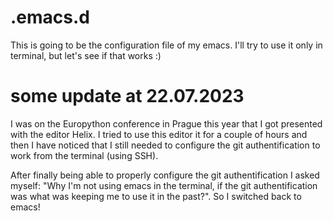 # .emacs.d
This is going to be the configuration file of my emacs. I'll try to use it only in terminal, but let's see if that works :)

# some update at 22.07.2023
I was on the Europython conference in Prague this year that I got presented with the editor Helix. I tried to use this editor it for a couple of hours and then I have noticed that I still needed to configure the git authentification to work from the terminal (using SSH).

After finally being able to properly configure the git authentification I asked myself: "Why I'm not using emacs in the terminal, if the git authentification was what was keeping me to use it in the past?". So I switched back to emacs!
